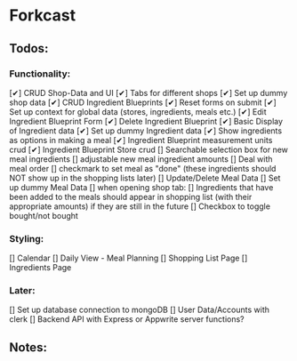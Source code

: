# Forkcast

## Todos:

### Functionality:

[✔] CRUD Shop-Data and UI
[✔] Tabs for different shops
[✔] Set up dummy shop data
[✔] CRUD Ingredient Blueprints
[✔] Reset forms on submit
[✔] Set up context for global data (stores, ingredients, meals etc.)
[✔] Edit Ingredient Blueprint Form
[✔] Delete Ingredient Blueprint
[✔] Basic Display of Ingredient data
[✔] Set up dummy Ingredient data
[✔] Show ingredients as options in making a meal
[✔] Ingredient Blueprint measurement units crud
[✔] Ingredient Blueprint Store crud
[] Searchable selection box for new meal ingredients
[] adjustable new meal ingredient amounts
[] Deal with meal order
[] checkmark to set meal as "done" (these ingredients should NOT show up in the shopping lists later)
[] Update/Delete Meal Data
[] Set up dummy Meal Data
[] when opening shop tab:
[] Ingredients that have been added to the meals should appear in shopping list (with their appropriate amounts) if they are still in the future
[] Checkbox to toggle bought/not bought

### Styling:

[] Calendar
[] Daily View - Meal Planning
[] Shopping List Page
[] Ingredients Page

### Later:

[] Set up database connection to mongoDB
[] User Data/Accounts with clerk
[] Backend API with Express or Appwrite server functions?

## Notes:
